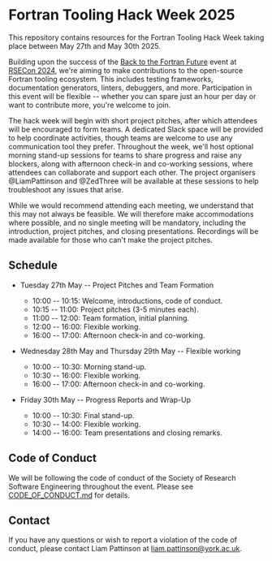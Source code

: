 # Fortran Tooling Hack Week 2025

This repository contains resources for the Fortran Tooling Hack Week taking place between May
27th and May 30th 2025.

Building upon the success of the [Back to the Fortran Future](https://lu.ma/ao471jms) event at
[RSECon 2024](https://rsecon24.society-rse.org/), we're aiming to make contributions to the
open-source Fortran tooling ecosystem. This includes testing frameworks, documentation
generators, linters, debuggers, and more. Participation in this event will be flexible --
whether you can spare just an hour per day or want to contribute more, you're welcome to join.

The hack week will begin with short project pitches, after which attendees will be encouraged
to form teams. A dedicated Slack space will be provided to help coordinate activities, though
teams are welcome to use any communication tool they prefer. Throughout the week, we'll host
optional morning stand-up sessions for teams to share progress and raise any blockers, along
with afternoon check-in and co-working sessions, where attendees can collaborate and support
each other. The project organisers @LiamPattinson and @ZedThree will be available at these
sessions to help troubleshoot any issues that arise.

While we would recommend attending each meeting, we understand that this may not always be
feasible. We will therefore make accommodations where possible, and no single meeting will be
mandatory, including the introduction, project pitches, and closing presentations. Recordings
will be made available for those who can't make the project pitches.

## Schedule

- Tuesday 27th May -- Project Pitches and Team Formation
  - 10:00 -- 10:15: Welcome, introductions, code of conduct.
  - 10:15 -- 11:00: Project pitches (3-5 minutes each).
  - 11:00 -- 12:00: Team formation, initial planning.
  - 12:00 -- 16:00: Flexible working.
  - 16:00 -- 17:00: Afternoon check-in and co-working.

- Wednesday 28th May and Thursday 29th May -- Flexible working
  - 10:00 -- 10:30: Morning stand-up.
  - 10:30 -- 16:00: Flexible working.
  - 16:00 -- 17:00: Afternoon check-in and co-working.

- Friday 30th May -- Progress Reports and Wrap-Up
  - 10:00 -- 10:30: Final stand-up.
  - 10:30 -- 14:00: Flexible working.
  - 14:00 -- 16:00: Team presentations and closing remarks.
 
## Code of Conduct

We will be following the code of conduct of the Society of Research Software Engineering
throughout the event. Please see [CODE_OF_CONDUCT.md](./CODE_OF_CONDUCT.md) for details.

## Contact

If you have any questions or wish to report a violation of the code of conduct, please
contact Liam Pattinson at [liam.pattinson@york.ac.uk](mailto:liam.pattinson@york.ac.uk).
